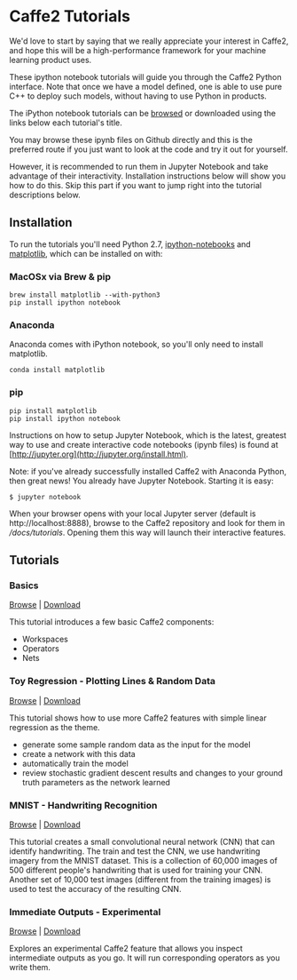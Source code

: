 # Caffe2 Tutorials

  We'd love to start by saying that we really appreciate your interest in Caffe2, and hope this will be a high-performance framework for your machine learning product uses.

  These ipython notebook tutorials will guide you through the Caffe2 Python interface. Note that once we have a model defined, one is able to use pure C++ to deploy such models, without having to use Python in products.

  The iPython notebook tutorials can be [browsed](https://github.com/aaronmarkham/caffe2/tree/master/docs/tutorials) or downloaded using the links below each tutorial's title.

  You may browse these ipynb files on Github directly and this is the preferred route if you just want to look at the code and try it out for yourself.

  However, it is recommended to run them in Jupyter Notebook and take advantage of their interactivity. Installation instructions below will show you how to do this. Skip this part if you want to jump right into the tutorial descriptions below.

## Installation

  To run the tutorials you'll need Python 2.7, [ipython-notebooks](http://jupyter.org/install.html) and [matplotlib](http://matplotlib.org/users/installing.html), which can be installed on with:

### MacOSx via Brew & pip

  ```
  brew install matplotlib --with-python3
  pip install ipython notebook
  ```

### Anaconda

Anaconda comes with iPython notebook, so you'll only need to install matplotlib.

  ```
  conda install matplotlib
  ```

### pip

  ```
  pip install matplotlib
  pip install ipython notebook
  ```

Instructions on how to setup Jupyter Notebook, which is the latest, greatest way to use and create interactive code notebooks (ipynb files) is found at [http://jupyter.org](http://jupyter.org/install.html).

Note: if you've already successfully installed Caffe2 with Anaconda Python, then great news! You already have Jupyter Notebook. Starting it is easy:

```
$ jupyter notebook
```

When your browser opens with your local Jupyter server (default is http://localhost:8888), browse to the Caffe2 repository and look for them in */docs/tutorials*. Opening them this way will launch their interactive features.

## Tutorials

### Basics

[Browse](https://github.com/aaronmarkham/caffe2/blob/master/docs/tutorials/basics.ipynb) | [Download](tutorials/basics.ipynb)

This tutorial introduces a few basic Caffe2 components:

* Workspaces
* Operators
* Nets

### Toy Regression - Plotting Lines & Random Data

[Browse](https://github.com/aaronmarkham/caffe2/blob/master/docs/tutorials/toy_regression.ipynb) | [Download](tutorials/toy_regression.ipynb)

This tutorial shows how to use more Caffe2 features with simple linear regression as the theme.

* generate some sample random data as the input for the model
* create a network with this data
* automatically train the model
* review stochastic gradient descent results and changes to your ground truth parameters as the network learned

### MNIST - Handwriting Recognition

[Browse](https://github.com/aaronmarkham/caffe2/blob/master/docs/tutorials/MNIST.ipynb) | [Download](tutorials/MNIST.ipynb)

This tutorial creates a small convolutional neural network (CNN) that can identify handwriting. The train and test the CNN, we use handwriting imagery from the MNIST dataset. This is a collection of 60,000 images of 500 different people's handwriting that is used for training your CNN. Another set of 10,000 test images (different from the training images) is used to test the accuracy of the resulting CNN.

### Immediate Outputs - Experimental

[Browse](https://github.com/aaronmarkham/caffe2/blob/master/docs/tutorials/immediate.ipynb) | [Download](tutorials/immediate.ipynb)

Explores an experimental Caffe2 feature that allows you inspect intermediate outputs as you go. It will run corresponding operators as you write them.
